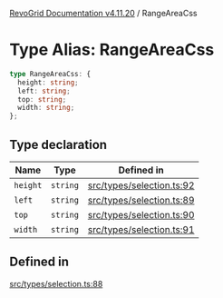 [RevoGrid Documentation v4.11.20](README.md) / RangeAreaCss

# Type Alias: RangeAreaCss

```ts
type RangeAreaCss: {
  height: string;
  left: string;
  top: string;
  width: string;
};
```

## Type declaration

| Name | Type | Defined in |
| ------ | ------ | ------ |
| `height` | `string` | [src/types/selection.ts:92](https://github.com/revolist/revogrid/blob/4b7a998aefffde7f50261e3e7336253a89c4c269/src/types/selection.ts#L92) |
| `left` | `string` | [src/types/selection.ts:89](https://github.com/revolist/revogrid/blob/4b7a998aefffde7f50261e3e7336253a89c4c269/src/types/selection.ts#L89) |
| `top` | `string` | [src/types/selection.ts:90](https://github.com/revolist/revogrid/blob/4b7a998aefffde7f50261e3e7336253a89c4c269/src/types/selection.ts#L90) |
| `width` | `string` | [src/types/selection.ts:91](https://github.com/revolist/revogrid/blob/4b7a998aefffde7f50261e3e7336253a89c4c269/src/types/selection.ts#L91) |

## Defined in

[src/types/selection.ts:88](https://github.com/revolist/revogrid/blob/4b7a998aefffde7f50261e3e7336253a89c4c269/src/types/selection.ts#L88)
